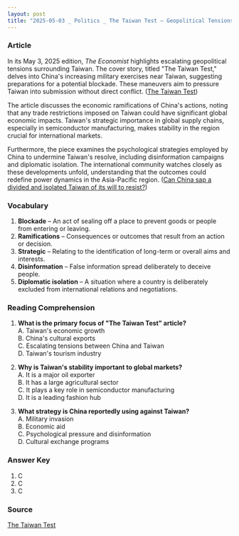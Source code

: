 ```yaml
---
layout: post
title: "2025-05-03 _ Politics _ The Taiwan Test – Geopolitical Tensions Rise"
---
```


### Article

In its May 3, 2025 edition, *The Economist* highlights escalating geopolitical tensions surrounding Taiwan. The cover story, titled "The Taiwan Test," delves into China's increasing military exercises near Taiwan, suggesting preparations for a potential blockade. These maneuvers aim to pressure Taiwan into submission without direct conflict. ([The Taiwan Test](https://www.economist.com/weeklyedition/2025-05-03))

The article discusses the economic ramifications of China's actions, noting that any trade restrictions imposed on Taiwan could have significant global economic impacts. Taiwan's strategic importance in global supply chains, especially in semiconductor manufacturing, makes stability in the region crucial for international markets.

Furthermore, the piece examines the psychological strategies employed by China to undermine Taiwan's resolve, including disinformation campaigns and diplomatic isolation. The international community watches closely as these developments unfold, understanding that the outcomes could redefine power dynamics in the Asia-Pacific region. ([Can China sap a divided and isolated Taiwan of its will to resist?](https://www.economist.com/briefing/2025/05/01/can-china-sap-a-divided-and-isolated-taiwan-of-its-will-to-resist?utm_source=chatgpt.com))

<!-- split -->  

### Vocabulary

1. **Blockade** – An act of sealing off a place to prevent goods or people from entering or leaving.
2. **Ramifications** – Consequences or outcomes that result from an action or decision.
3. **Strategic** – Relating to the identification of long-term or overall aims and interests.
4. **Disinformation** – False information spread deliberately to deceive people.
5. **Diplomatic isolation** – A situation where a country is deliberately excluded from international relations and negotiations.

<!-- split -->  

### Reading Comprehension

1. **What is the primary focus of "The Taiwan Test" article?**  
   A. Taiwan's economic growth  
   B. China's cultural exports  
   C. Escalating tensions between China and Taiwan  
   D. Taiwan's tourism industry  

2. **Why is Taiwan's stability important to global markets?**  
   A. It is a major oil exporter  
   B. It has a large agricultural sector  
   C. It plays a key role in semiconductor manufacturing  
   D. It is a leading fashion hub  

3. **What strategy is China reportedly using against Taiwan?**  
   A. Military invasion  
   B. Economic aid  
   C. Psychological pressure and disinformation  
   D. Cultural exchange programs  

<!-- split -->  

### Answer Key

1. C  
2. C  
3. C  

<!-- split -->  

### Source

[The Taiwan Test](https://www.economist.com/weeklyedition/2025-05-03)

